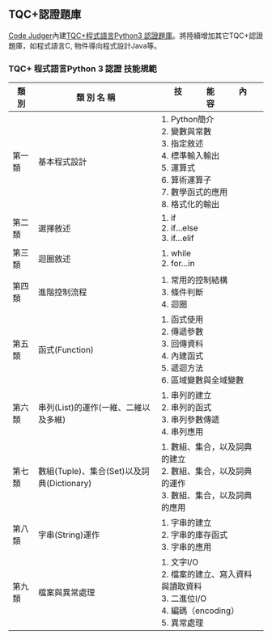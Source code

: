 ## TQC+認證題庫 ##

[Code Judger](http://www.codejudger.com)內建[TQC+程式語言Python3 認證題庫](http://www.tqcplus.org.tw/content_brochure_PPY.asp)。將陸續增加其它TQC+認證題庫，如程式語言C, 物件導向程式設計Java等。

### TQC+ 程式語言Python 3 認證 技能規範 ###

|類 別|類 別 名 稱|技　　　能　　　內　　　容|
|-----|---------|------------------------|
|第一類|基本程式設計|1. Python簡介<br>2. 變數與常數<br>3. 指定敘述<br>4. 標準輸入輸出<br>5. 運算式<br>6. 算術運算子<br>7. 數學函式的應用<br>8. 格式化的輸出|
|第二類|選擇敘述|1. if<br>2. if...else<br>3. if…elif<br>|
|第三類|迴圈敘述|1. while<br>2. for…in<br>|
|第四類|進階控制流程|1. 常用的控制結構<br>3. 條件判斷<br>4. 迴圈<br>|
|第五類|函式(Function)|1. 函式使用<br>2. 傳遞參數<br>3. 回傳資料<br>4. 內建函式<br>5. 遞迴方法<br>6. 區域變數與全域變數<br>|
|第六類|串列(List)的運作(一維、二維以及多維)|1. 串列的建立<br>2. 串列的函式<br>3. 串列參數傳遞<br>4. 串列應用<br>|
|第七類|數組(Tuple)、集合(Set)以及詞典(Dictionary)|1. 數組、集合，以及詞典的建立<br>2. 數組、集合，以及詞典的運作<br>3. 數組、集合，以及詞典的應用<br>|
|第八類|字串(String)運作|1. 字串的建立<br>2. 字串的庫存函式<br>3. 字串的應用<br>|
|第九類|檔案與異常處理|1. 文字I/O<br>2. 檔案的建立、寫入資料與讀取資料<br>3. 二進位I/O<br>4. 編碼（encoding）<br>5. 異常處理|